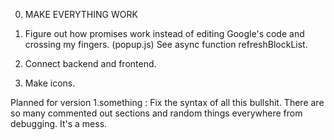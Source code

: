 0. MAKE EVERYTHING WORK


1. Figure out how promises work instead of editing Google's code and crossing my fingers. (popup.js) See async function refreshBlockList.
2. Connect backend and frontend.
3. Make icons.

Planned for version 1.something : Fix the syntax of all this bullshit. There are so many commented out sections and random things everywhere from debugging. It's a mess.
